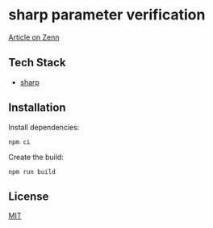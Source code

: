 # sharp parameter verification

[Article on Zenn](https://_____)

## Tech Stack

- [sharp](https://sharp.pixelplumbing.com/)

## Installation

Install dependencies:

```
npm ci
```

Create the build:

```
npm run build
```

## License
[MIT](LICENSE)